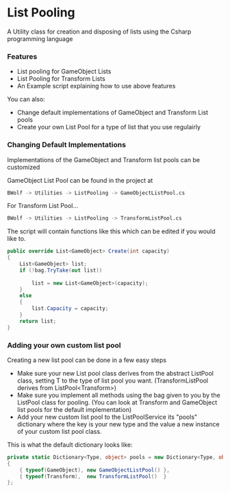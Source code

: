 # List Pooling

A Utility class for creation and disposing of lists using the Csharp programming language

### Features

  - List pooling for GameObject Lists
  - List Pooling for Transform Lists
  - An Example script explaining how to use above features


You can also:
  - Change default implementations of GameObject and Transform List pools
  - Create your own List Pool for a type of list that you use regulairly

### Changing Default Implementations

Implementations of the GameObject and Transform list pools can be customized

GameObject List Pool can be found in the project at

```sh
BWolf -> Utilities -> ListPooling -> GameObjectListPool.cs
```

For Transform List Pool...

```sh
BWolf -> Utilities -> ListPooling -> TransformListPool.cs
```

The script will contain functions like this which can be edited if you would like to.

```csharp
public override List<GameObject> Create(int capacity)
{
    List<GameObject> list;
    if (!bag.TryTake(out list))
     
        list = new List<GameObject>(capacity);
    }
    else
    {
        list.Capacity = capacity;
    }
    return list;
}
```

### Adding your own custom list pool 

Creating a new list pool can be done in a few easy steps

- Make sure your new List pool class derives from the abstract ListPool class, setting T to the type of list pool you want. (TransformListPool derives from ListPool\<Transform\>)
- Make sure you implement all methods using the bag given to you by the ListPool class for pooling. (You can look at Transform and GameObject list pools for the default implementation)
- Add your new custom list pool to the ListPoolService its "pools" dictionary where the key is your new type and the value a new instance of your custom list pool class.

This is what the default dictionary looks like:
```csharp
private static Dictionary<Type, object> pools = new Dictionary<Type, object>
{
    { typeof(GameObject), new GameObjectListPool() },
    { typeof(Transform),  new TransformListPool()  }
};
```
